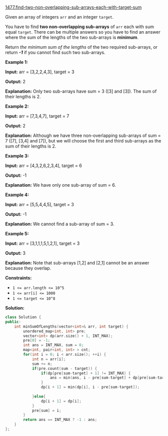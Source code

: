 [1477.find-two-non-overlapping-sub-arrays-each-with-target-sum](https://leetcode.com/problems/find-two-non-overlapping-sub-arrays-each-with-target-sum/)  

Given an array of integers `arr` and an integer `target`.

You have to find **two non-overlapping sub-arrays** of `arr` each with sum equal `target`. There can be multiple answers so you have to find an answer where the sum of the lengths of the two sub-arrays is **minimum**.

Return _the minimum sum of the lengths_ of the two required sub-arrays, or return _**\-1**_ if you cannot find such two sub-arrays.

**Example 1:**

  
**Input:** arr = \[3,2,2,4,3\], target = 3
  
**Output:** 2
  
**Explanation:** Only two sub-arrays have sum = 3 (\[3\] and \[3\]). The sum of their lengths is 2.
  

**Example 2:**

  
**Input:** arr = \[7,3,4,7\], target = 7
  
**Output:** 2
  
**Explanation:** Although we have three non-overlapping sub-arrays of sum = 7 (\[7\], \[3,4\] and \[7\]), but we will choose the first and third sub-arrays as the sum of their lengths is 2.
  

**Example 3:**

  
**Input:** arr = \[4,3,2,6,2,3,4\], target = 6
  
**Output:** -1
  
**Explanation:** We have only one sub-array of sum = 6.
  

**Example 4:**

  
**Input:** arr = \[5,5,4,4,5\], target = 3
  
**Output:** -1
  
**Explanation:** We cannot find a sub-array of sum = 3.
  

**Example 5:**

  
**Input:** arr = \[3,1,1,1,5,1,2,1\], target = 3
  
**Output:** 3
  
**Explanation:** Note that sub-arrays \[1,2\] and \[2,1\] cannot be an answer because they overlap.
  

**Constraints:**

*   `1 <= arr.length <= 10^5`
*   `1 <= arr[i] <= 1000`
*   `1 <= target <= 10^8`  



**Solution:**  

```cpp
class Solution {
public:
    int minSumOfLengths(vector<int>& arr, int target) {
        unordered_map<int, int> pre;
        vector<int> dp(arr.size() + 1, INT_MAX);
        pre[0] = -1;
        int ans = INT_MAX, sum = 0;
        map<int, pair<int, int> > cnt;
        for(int i = 0; i < arr.size(); ++i) {
            int n = arr[i];
            sum += n;
            if(pre.count(sum - target)) {
                if(dp[pre[sum-target] + 1] != INT_MAX) {
                    ans = min(ans, i - pre[sum-target] + dp[pre[sum-target] + 1]);
                }
                dp[i + 1] = min(dp[i], i - pre[sum-target]);
                
            }else{
                dp[i + 1] = dp[i];
            }
            pre[sum] = i;
        }
        return ans == INT_MAX ? -1 : ans;
    }
};
```
      